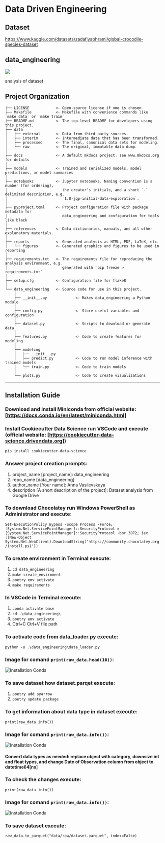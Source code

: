 # Data Driven Engineering

## Dataset
https://www.kaggle.com/datasets/zadafiyabhrami/global-crocodile-species-dataset

## data_engineering

<a target="_blank" href="https://cookiecutter-data-science.drivendata.org/">
    <img src="https://img.shields.io/badge/CCDS-Project%20template-328F97?logo=cookiecutter" />
</a>

analysis of dataset

## Project Organization

```
├── LICENSE            <- Open-source license if one is chosen
├── Makefile           <- Makefile with convenience commands like `make data` or `make train`
├── README.md          <- The top-level README for developers using this project.
├── data
│   ├── external       <- Data from third party sources.
│   ├── interim        <- Intermediate data that has been transformed.
│   ├── processed      <- The final, canonical data sets for modeling.
│   └── raw            <- The original, immutable data dump.
│
├── docs               <- A default mkdocs project; see www.mkdocs.org for details
│
├── models             <- Trained and serialized models, model predictions, or model summaries
│
├── notebooks          <- Jupyter notebooks. Naming convention is a number (for ordering),
│                         the creator's initials, and a short `-` delimited description, e.g.
│                         `1.0-jqp-initial-data-exploration`.
│
├── pyproject.toml     <- Project configuration file with package metadata for 
│                         data_engineering and configuration for tools like black
│
├── references         <- Data dictionaries, manuals, and all other explanatory materials.
│
├── reports            <- Generated analysis as HTML, PDF, LaTeX, etc.
│   └── figures        <- Generated graphics and figures to be used in reporting
│
├── requirements.txt   <- The requirements file for reproducing the analysis environment, e.g.
│                         generated with `pip freeze > requirements.txt`
│
├── setup.cfg          <- Configuration file for flake8
│
└── data_engineering   <- Source code for use in this project.
    │
    ├── __init__.py             <- Makes data_engineering a Python module
    │
    ├── config.py               <- Store useful variables and configuration
    │
    ├── dataset.py              <- Scripts to download or generate data
    │
    ├── features.py             <- Code to create features for modeling
    │
    ├── modeling                
    │   ├── __init__.py 
    │   ├── predict.py          <- Code to run model inference with trained models          
    │   └── train.py            <- Code to train models
    │
    └── plots.py                <- Code to create visualizations
```

--------
## Installation Guide
### Download and install Miniconda from official website: [https://docs.conda.io/en/latest/miniconda.html]
### Install Cookiecutter Data Science run VSCode and execute (official website: [https://cookiecutter-data-science.drivendata.org])
`pip install cookiecutter-data-science`
### Answer project creation prompts:
1. project_name [project_name]: data_engineering
2. repo_name [data_engineering]: 
3. author_name [Your name]: Anna Vasilevskaya  
4. description [A short description of the project]: Dataset analysis from Google Drive
### To download Chocolatey run Windows PowerShell as Administrator and execute:
`Set-ExecutionPolicy Bypass -Scope Process -Force; [System.Net.ServicePointManager]::SecurityProtocol = [System.Net.ServicePointManager]::SecurityProtocol -bor 3072; iex ((New-Object System.Net.WebClient).DownloadString('https://community.chocolatey.org/install.ps1'))`
### To create environment in Terminal execute:
1.	`cd data_engineering`
2.	`make create_enviroment`
3.	`poetry env activate`
4.	`make requirements`
### In VSCode in Terminal execute:
1.	`conda activate base`
2.	`cd .\data_engineering\`
3.	`poetry env activate`
4.	Ctrl+C Ctrl+V file path
### To activate code from data_loader.py execute:
`python -u .\data_engineering\data_loader.py`
### Image for comand `print(raw_data.head(10))`:
![Installation Conda](data_engineering/images/head(10).png)
### To save dataset how dataset.parqet execute:
1. `poetry add pyarrow`
2. `poetry update package`
### To get information about data type in dataset execute:
`print(raw_data.info())`
### Image for comand `print(raw_data.info())`:
![Installation Conda](data_engineering/images/types_before.png)
#### Convert data types as needed: replace object with category, downsize int and float types, and change Date of Observation column from object to datetime64[ns]
### To check the changes execute:
`print(raw_data.info())`
### Image for comand `print(raw_data.info())`:
![Installation Conda](data_engineering/images/types_after.png)
### To save dataset execute:
`raw_data.to_parquet("data/raw/dataset.parquet", index=False)`
